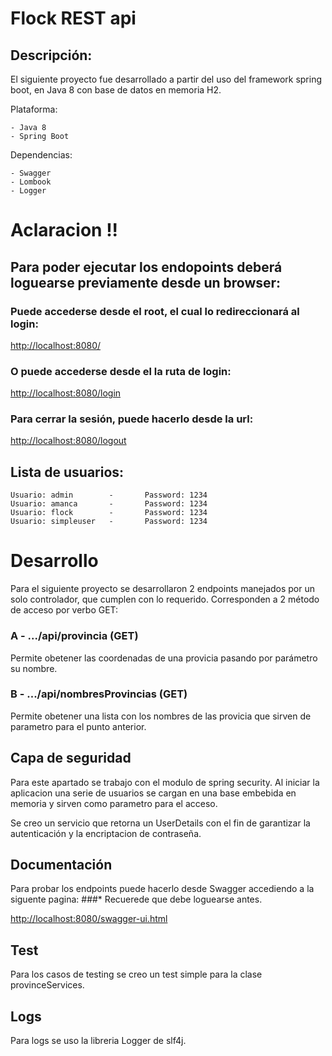 # Flock REST api

## Descripción:
El siguiente proyecto fue desarrollado a partir del uso del framework spring boot, en Java 8 con base de datos en memoria H2.

Plataforma:

    - Java 8
    - Spring Boot

Dependencias:

    - Swagger
    - Lombook
    - Logger
    

# Aclaracion !!

## Para poder ejecutar los endopoints deberá loguearse previamente desde un browser:

### Puede accederse desde el root, el cual lo redireccionará al login:
[http://localhost:8080/](http://localhost:8080/)

### O puede accederse desde el la ruta de login:
[http://localhost:8080/login](http://localhost:8080/login)

### Para cerrar la sesión, puede hacerlo desde la url:
[http://localhost:8080/logout](http://localhost:8080/logout)

## Lista de usuarios:
```
Usuario: admin        -       Password: 1234
Usuario: amanca       -       Password: 1234
Usuario: flock        -       Password: 1234
Usuario: simpleuser   -       Password: 1234
```

# Desarrollo

Para el siguiente proyecto se desarrollaron 2 endpoints manejados por un solo controlador, que cumplen con lo requerido.
Corresponden a 2 método de acceso por verbo GET:

### A - .../api/provincia (GET)

Permite obetener las coordenadas de una provicia pasando por parámetro su nombre.

### B - .../api/nombresProvincias (GET)

Permite obetener una lista con los nombres de las provicia que sirven de parametro para el punto anterior.


## Capa de seguridad

Para este apartado se trabajo con el modulo de spring security. Al iniciar la aplicacion una serie de usuarios se cargan 
en una base embebida en memoria y sirven como parametro para el acceso.

Se creo un servicio que retorna un UserDetails con el fin de garantizar la autenticación y la encriptacion de contraseña.


## Documentación
Para probar los endpoints puede hacerlo desde Swagger accediendo a la siguente pagina:
###* Recuerede que debe loguearse antes.

[http://localhost:8080/swagger-ui.html](http://localhost:8080/swagger-ui.html)

## Test 
Para los casos de testing se creo un test simple para la clase provinceServices.

## Logs
Para logs se uso la libreria Logger de slf4j.
